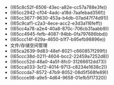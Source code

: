 - ((65c8c52f-6506-43ec-a82e-cc57a788e3fe))
- ((65cc2942-cf04-4adc-a18d-7aafebad356f))
- ((65cc3677-9630-453a-b4db-07ad47f74d91))
- ((65c9caf1-c2a3-4ece-acc2-e3d3a116feff))
- ((65cc4a78-a2e4-40a8-870c-706cb31aabb9))
- ((65cc4945-fefb-4087-94bb-0fa797686bbd))
- ((65ccc14f-629a-4650-b1f7-b95efb98896e))
- 文件/存储空间管理
- ((65ca2639-9d83-48ef-8021-c660857f299f))
- ((65ccc38d-0211-4604-bcc2-22459a7252d8))
- ((65ccc52d-48a0-4a5f-8fc0-31266612dd73))
- ((65cca033-3cf2-4014-9713-c8234e1638c2))
- ((65cccda7-8572-47b9-8052-08d5f568fe89))
- ((65ccce98-a9e5-4d64-9658-01efb5f17320))